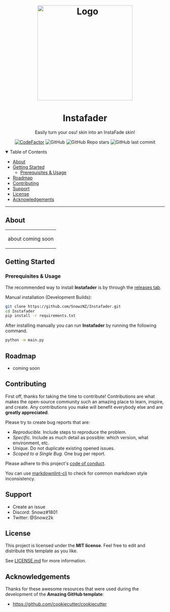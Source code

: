 <h1 align="center">
  <a href="https://github.com/SnowzNZ/Instafader">
    <img src="https://cdn.discordapp.com/attachments/1044134327434358847/1044501033197518928/IC83waU.png" alt="Logo" width="300" height="300">
  </a>
</h1>
<h1 align="center">Instafader</h1>

<div align="center">
  Easily turn your osu! skin into an InstaFade skin!
  
  <a href="https://www.codefactor.io/repository/github/snowznz/instafader/overview/master"><img src="https://www.codefactor.io/repository/github/snowznz/instafader/badge/master" alt="CodeFactor" /></a>
  <img alt="GitHub" src="https://img.shields.io/github/license/SnowzNZ/Instafader">
  <img alt="GitHub Repo stars" src="https://img.shields.io/github/stars/SnowzNZ/Instafader">
  <img alt="GitHub last commit" src="https://img.shields.io/github/last-commit/SnowzNZ/Instafader">
</div>

<details open="open">
<summary>Table of Contents</summary>

- [About](#about)
- [Getting Started](#getting-started)
  - [Prerequisites & Usage](#prerequisites-usage)
- [Roadmap](#roadmap)
- [Contributing](#contributing)
- [Support](#support)
- [License](#license)
- [Acknowledgements](#acknowledgements)

</details>

---

## About

<table>
<tr>
<td>

about coming soon

</td>
</tr>
</table>

## Getting Started

### Prerequisites & Usage

The recommended way to install **Instafader** is by through the [releases tab](https://github.com/SnowzNZ/Instafader/releases/latest). 

Manual installation (Development Builds):

```sh
git clone https://github.com/SnowzNZ/Instafader.git
cd Instafader
pip install -r requirements.txt
```
After installing manually you can run **Instafader** by running the following command.
```sh
python -m main.py
```

## Roadmap

- coming soon

## Contributing

First off, thanks for taking the time to contribute! Contributions are what makes the open-source community such an amazing place to learn, inspire, and create. Any contributions you make will benefit everybody else and are **greatly appreciated**.

Please try to create bug reports that are:

- _Reproducible._ Include steps to reproduce the problem.
- _Specific._ Include as much detail as possible: which version, what environment, etc.
- _Unique._ Do not duplicate existing opened issues.
- _Scoped to a Single Bug._ One bug per report.

Please adhere to this project's [code of conduct](docs/CODE_OF_CONDUCT.md).

You can use [markdownlint-cli](https://github.com/igorshubovych/markdownlint-cli) to check for common markdown style inconsistency.

## Support

- Create an issue
- Discord: Snowz#1801
- Twitter: @Snowz2k

## License

This project is licensed under the **MIT license**. Feel free to edit and distribute this template as you like.

See [LICENSE.md](LICENSE.md) for more information.

## Acknowledgements

Thanks for these awesome resources that were used during the development of the **Amazing GitHub template**:

- <https://github.com/cookiecutter/cookiecutter>
